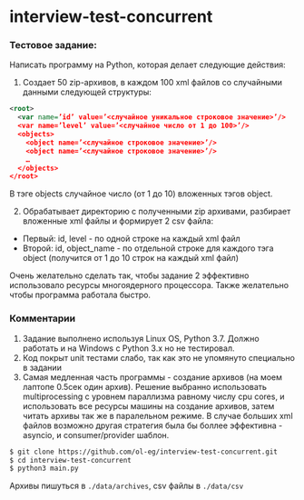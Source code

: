 # interview-test-concurrent

### Тестовое задание:

Написать программу на Python, которая делает следующие действия:

1. Создает 50 zip-архивов, в каждом 100 xml файлов со случайными данными следующей структуры:
```xml
<root>
  <var name=’id’ value=’<случайное уникальное строковое значение>’/>
  <var name=’level’ value=’<случайное число от 1 до 100>’/>
  <objects>
    <object name=’<случайное строковое значение>’/>
    <object name=’<случайное строковое значение>’/>
    …
  </objects>
</root>
```
В тэге objects случайное число (от 1 до 10) вложенных тэгов object.

2. Обрабатывает директорию с полученными zip архивами, разбирает вложенные xml файлы и формирует 2 csv файла:

  * Первый: id, level - по одной строке на каждый xml файл
  * Второй: id, object_name - по отдельной строке для каждого тэга object (получится от 1 до 10 строк на каждый xml файл)

Очень желательно сделать так, чтобы задание 2 эффективно использовало ресурсы многоядерного процессора.
Также желательно чтобы программа работала быстро.

### Комментарии

1. Задание выполнено используя Linux OS, Python 3.7. Должно работать и на Windows с Python 3.x но не тестировал.
2. Код покрыт unit тестами слабо, так как это не упомянуто специально в задании
3. Самая медленная часть программы - создание архивов (на моем лаптопе 0.5сек один архив).
Решение выбранно использовать multiprocessing с уровнем параллизма равному числу cpu cores, и использовать все ресурсы
машины на создание архивов, затем читать архивы так же в паралельном режиме. В случае больших xml файлов
возможно другая стратегия была бы боллее эффективна - asyncio, и consumer/provider шаблон.

```bash
$ git clone https://github.com/ol-eg/interview-test-concurrent.git
$ cd interview-test-concurrent
$ python3 main.py
```

Архивы пишуться в ```./data/archives```, csv файлы в ```./data/csv```
